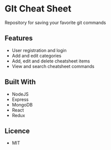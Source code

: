 # GIt Cheat Sheet
Repository for saving your favorite git commands

## Features
- User registration and login
- Add and edit categories
- Add, edit and delete cheatsheet items
- View and search cheatsheet commands

## Built With
- NodeJS
- Express
- MongoDB
- React
- Redux

## Licence
- MIT